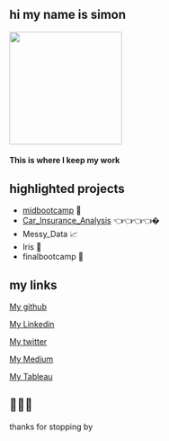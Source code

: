 ## hi my name is simon

<img src="https://user-images.githubusercontent.com/44263926/141116364-a23936bb-6758-4d7a-9eec-9626cd4a0e55.png" width="200" height="200"> 

#### This is where I keep my work
 


## highlighted projects
* [midbootcamp](https://github.com/nomaditect/mid_bootcamp_project) 🌿
* [Car_Insurance_Analysis](https://github.com/nomaditect/nomaditect_portfolio/tree/main/highlighted_projects/Car_Insurance_Analysis) 👈👈👈👈�
* Messy_Data 📈
* Iris 🌺
* finalbootcamp 🌲





## my links
[My github](https://github.com/nomaditect)

[My Linkedin](https://www.linkedin.com/in/simon-stewart-b5a0b1a1/)

[My twitter](https://twitter.com/nomaditect_)

[My Medium](https://medium.com/@nomaditect)

[My Tableau](https://public.tableau.com/app/profile/simon.stewart)


🌊🌊🌊
------------
thanks for stopping by
